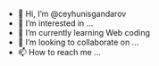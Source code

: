 - 👋 Hi, I’m @ceyhunisgandarov
- 👀 I’m interested in ...
- 🌱 I’m currently learning Web coding
- 💞️ I’m looking to collaborate on ...
- 📫 How to reach me ...

<!---
ceyhunisgandarov/ceyhunisgandarov is a ✨ special ✨ repository because its `README.md` (this file) appears on your GitHub profile.
You can click the Preview link to take a look at your changes.
--->
